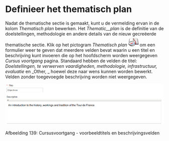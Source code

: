 # Definieer het thematisch plan

Nadat de thematische sectie is gemaakt, kunt u de vermelding ervan in de kolom _Thematisch plan_ bewerken. Het _Thematic\_\_plan_ is de definitie van de doelstellingen, methodologie en andere details van de nieuw gecreëerde thematische sectie. Klik op het pictogram _Thematisch plan_ ![](../../.gitbook/assets/graphics255%20%283%29.png) om een formulier weer te geven dat meerdere velden bevat waarin u een titel en beschrijving kunt invoeren die op het hoofdscherm worden weergegeven _Cursus voortgang_ pagina. Standaard hebben de velden de titel: _Doelstellingen, te verwerven vaardigheden, methodologie, infrastructuur, evaluatie_ en _Other, _ hoewel deze naar wens kunnen worden bewerkt. Velden zonder toegevoegde beschrijving worden niet weergegeven.

![](../../.gitbook/assets/graphics260%20%281%29.png)

Afbeelding 139: Cursusvoortgang - voorbeeldtitels en beschrijvingsvelden

